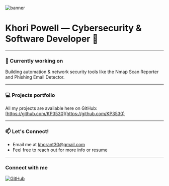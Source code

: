 ![banner](https://github.com/user-attachments/assets/9e4f1d1e-58f4-4f02-beb7-09ef7fcc046b)
# Khori Powell — Cybersecurity & Software Developer 🚀





---

### 🔭 Currently working on
Building automation & network security tools like the Nmap Scan Reporter and Phishing Email Detector.

---

### 💻 Projects portfolio
All my projects are available here on GitHub:  
[https://github.com/KP3530](https://github.com/KP3530)

---

### 📫 Let's Connect!
- Email me at khorant30@gmail.com  
- Feel free to reach out for more info or resume

---

### Connect with me
[![GitHub](https://img.shields.io/badge/GitHub-KP3530-181717?style=flat&logo=github&logoColor=white)](https://github.com/KP3530)  
